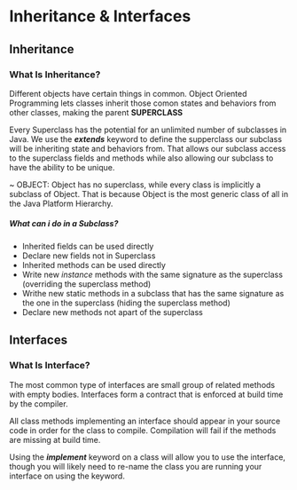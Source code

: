 # Inheritance & Interfaces
## Inheritance
### **What Is Inheritance?**
Different objects have certain things in common. Object Oriented Programming lets classes inherit those comon states and behaviors from other classes, making the parent **SUPERCLASS**

Every Superclass has the potential for an unlimited number of subclasses in Java.  We use the ***extends*** keyword to define the supperclass our subclass will be inheriting state and behaviors from.  That allows our subclass access to the superclass fields and methods while also allowing our subclass to have the ability to be unique.

~ OBJECT:
Object has no superclass, while every class is implicitly a subclass of Object.  That is because Object is the most generic class of all in the Java Platform Hierarchy.

##### **What can i do in a Subclass?**
- Inherited fields can be used directly
- Declare new fields not in Superclass
- Inherited methods can be used directly
- Write new *instance* methods with the same signature as the superclass (overriding the superclass method)
- Writhe new static methods in a subclass that has the same signature as the one in the superclass (hiding the superclass method)
- Declare new methods not apart of the superclass

## Interfaces
### **What Is Interface?**

The most common type of interfaces are small group of related methods with empty bodies.  Interfaces form a contract that is enforced at build time by the compiler. 

All class methods implementing an interface should appear in your source code in order for the class to compile.  Compilation will fail if the methods are missing at build time.

Using the ***implement*** keyword on a class will allow you to use the interface, though you will likely need to re-name the class you are running your interface on using the keyword.